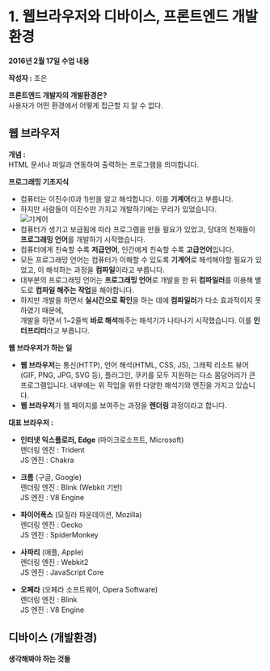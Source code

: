 # 1. 웹브라우저와 디바이스, 프론트엔드 개발 환경 
**2016년 2월 17일 수업 내용**  
 
**작성자 :** 조은  

**프론트엔드 개발자의 개발환경은?**   
사용자가 어떤 환경에서 어떻게 접근할 지 알 수 없다.   

## 웹 브라우저 
**개념 :**  
HTML 문서나 파일과 연동하여 출력하는 프로그램을 의미합니다.  

**프로그래밍 기초지식**   

- 컴퓨터는 이진수(0과 1)만을 알고 해석합니다. 이를 **기계어**라고 부릅니다.   
- 하지만 사람들이 이진수만 가지고 개발하기에는 무리가 있었습니다.   
  ![기계어](http://www.ninisworld.com/oddsends/justforfun/funpicts/realprogrammers.jpg) 
- 컴퓨터가 생기고 보급됨에 따라 프로그램을 만들 필요가 있었고, 당대의 천재들이 **프로그래밍 언어**를 개발하기 시작했습니다.   
- 컴퓨터에게 친숙할 수록 **저급언어**, 인간에게 친숙할 수록 **고급언어**입니다.   
- 모든 프로그래밍 언어는 컴퓨터가 이해할 수 있도록 **기계어**로 해석해야할 필요가 있었고, 이 해석하는 과정을 **컴파일**이라고 부릅니다.   
- 대부분의 프로그래밍 언어는 **프로그래밍 언어**로 개발을 한 뒤 **컴파일러**를 이용해 별도로 **컴파일 해주는 작업**을 해야합니다.   
- 하지만 개발을 하면서 **실시간으로 확인**을 하는 데에 **컴파일러**가 다소 효과적이지 못하였기 때문에,   
  개발을 하면서 1~2줄씩 **바로 해석**해주는 해석기가 나타나기 시작했습니다. 이를 **인터프리터**라고 부릅니다.   

**웹 브라우저가 하는 일**  

- **웹 브라우저**는 통신(HTTP), 언어 해석(HTML, CSS, JS), 그래픽 리소트 뷰어(GIF, PNG, JPG, SVG 등), 플러그인, 쿠키를 모두 지원하는 다소 몸덩어리가 큰 프로그램입니다. 내부에는 위 작업을 위한 다양한 해석기와 엔진을 가지고 있습니다.
- **웹 브라우저**가 웹 페이지를 보여주는 과정을 **렌더링** 과정이라고 합니다.  

**대표 브라우저 :**  

- **인터넷 익스플로러, Edge** (마이크로소프트, Microsoft)  
  렌더링 엔진 : Trident  
  JS 엔진 : Chakra  
  
- **크롬** (구글, Google)  
  렌더링 엔진 : Blink (Webkit 기반)  
  JS 엔진 : V8 Engine  
  
- **파이어폭스** (모질라 파운데이션, Mozilla)  
  렌더링 엔진 : Gecko  
  JS 엔진 : SpiderMonkey  
  
- **사파리** (애플, Apple)  
  렌더링 엔진 : Webkit2  
  JS 엔진 : JavaScript Core  
  
- **오페라** (오페라 소프트웨어, Opera Software)  
  렌더링 엔진 : Blink  
  JS 엔진 : V8 Engine  
  
## 디바이스 (개발환경)  

**생각해봐야 하는 것들**  